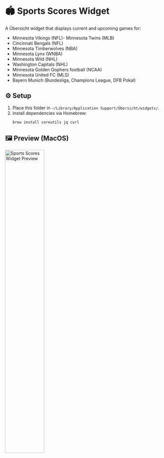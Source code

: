 # 🏟️ Sports Scores Widget

A Übersicht widget that displays current and upcoming games for:

- Minnesota Vikings (NFL)- Minnesota Twins (MLB)
- Cincinnati Bengals (NFL)
- Minnesota Timberwolves (NBA)
- Minnesota Lynx (WNBA)
- Minnesota Wild (NHL)
- Washington Capitals (NHL)
- Minnesota Golden Gophers football (NCAA)
- Minnesota United FC (MLS)
- Bayern Munich (Bundesliga, Champions League, DFB Pokal)

## ⚙️ Setup

1. Place this folder in `~/Library/Application Support/Übersicht/widgets/`.
2. Install dependencies via Homebrew:
   ```bash
   brew install coreutils jq curl

## 🖼️ Preview (MacOS)

<p align="left">
  <img src="./screenshot.png" alt="Sports Scores Widget Preview" width="50%">
</p>
